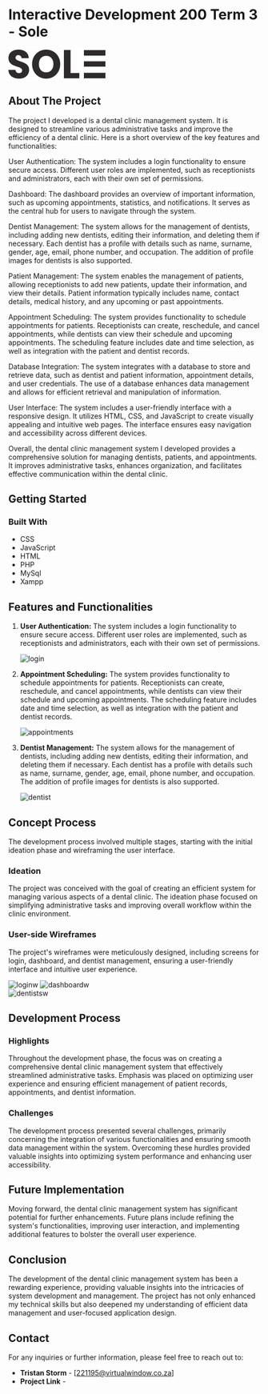 # Interactive Development 200 Term 3 - Sole 

![logo](logo.png)

## About The Project

The project I developed is a dental clinic management system. It is designed to streamline various administrative tasks and improve the efficiency of a dental clinic. Here is a short overview of the key features and functionalities:

User Authentication: The system includes a login functionality to ensure secure access. Different user roles are implemented, such as receptionists and administrators, each with their own set of permissions.

Dashboard: The dashboard provides an overview of important information, such as upcoming appointments, statistics, and notifications. It serves as the central hub for users to navigate through the system.

Dentist Management: The system allows for the management of dentists, including adding new dentists, editing their information, and deleting them if necessary. Each dentist has a profile with details such as name, surname, gender, age, email, phone number, and occupation. The addition of profile images for dentists is also supported.

Patient Management: The system enables the management of patients, allowing receptionists to add new patients, update their information, and view their details. Patient information typically includes name, contact details, medical history, and any upcoming or past appointments.

Appointment Scheduling: The system provides functionality to schedule appointments for patients. Receptionists can create, reschedule, and cancel appointments, while dentists can view their schedule and upcoming appointments. The scheduling feature includes date and time selection, as well as integration with the patient and dentist records.

Database Integration: The system integrates with a database to store and retrieve data, such as dentist and patient information, appointment details, and user credentials. The use of a database enhances data management and allows for efficient retrieval and manipulation of information.

User Interface: The system includes a user-friendly interface with a responsive design. It utilizes HTML, CSS, and JavaScript to create visually appealing and intuitive web pages. The interface ensures easy navigation and accessibility across different devices.

Overall, the dental clinic management system I developed provides a comprehensive solution for managing dentists, patients, and appointments. It improves administrative tasks, enhances organization, and facilitates effective communication within the dental clinic.

## Getting Started

### Built With
* CSS
* JavaScript
* HTML
* PHP
* MySql
* Xampp

## Features and Functionalities

1. **User Authentication:** The system includes a login functionality to ensure secure access. Different user roles are implemented, such as receptionists and administrators, each with their own set of permissions.

    ![login](./ReadMe_T2/feature_1.png)

2. **Appointment Scheduling:** The system provides functionality to schedule appointments for patients. Receptionists can create, reschedule, and cancel appointments, while dentists can view their schedule and upcoming appointments. The scheduling feature includes date and time selection, as well as integration with the patient and dentist records.

    ![appointments](./ReadMe_T2/feature_2.png)

3. **Dentist Management:** The system allows for the management of dentists, including adding new dentists, editing their information, and deleting them if necessary. Each dentist has a profile with details such as name, surname, gender, age, email, phone number, and occupation. The addition of profile images for dentists is also supported.

    ![dentist](./ReadMe_T2/feature_3.png)

## Concept Process

The development process involved multiple stages, starting with the initial ideation phase and wireframing the user interface.

### Ideation

The project was conceived with the goal of creating an efficient system for managing various aspects of a dental clinic. The ideation phase focused on simplifying administrative tasks and improving overall workflow within the clinic environment.

### User-side Wireframes

The project's wireframes were meticulously designed, including screens for login, dashboard, and dentist management, ensuring a user-friendly interface and intuitive user experience.

![loginw](./ReadMe_T2/Login.png)
![dashboardw](./ReadMe_T2/Dashboard.png)    
![dentistsw](./ReadMe_T2/Dentists.png)

## Development Process

### Highlights

Throughout the development phase, the focus was on creating a comprehensive dental clinic management system that effectively streamlined administrative tasks. Emphasis was placed on optimizing user experience and ensuring efficient management of patient records, appointments, and dentist information.

### Challenges

The development process presented several challenges, primarily concerning the integration of various functionalities and ensuring smooth data management within the system. Overcoming these hurdles provided valuable insights into optimizing system performance and enhancing user accessibility.

## Future Implementation

Moving forward, the dental clinic management system has significant potential for further enhancements. Future plans include refining the system's functionalities, improving user interaction, and implementing additional features to bolster the overall user experience.

## Conclusion

The development of the dental clinic management system has been a rewarding experience, providing valuable insights into the intricacies of system development and management. The project has not only enhanced my technical skills but also deepened my understanding of efficient data management and user-focused application design.

## Contact

For any inquiries or further information, please feel free to reach out to:

- **Tristan Storm** - [221195@virtualwindow.co.za]
- **Project Link** - 
